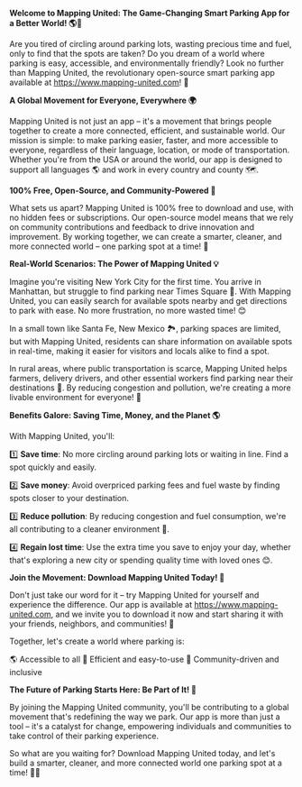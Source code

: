**Welcome to Mapping United: The Game-Changing Smart Parking App for a Better World! 🌎🚗**

Are you tired of circling around parking lots, wasting precious time and fuel, only to find that the spots are taken? Do you dream of a world where parking is easy, accessible, and environmentally friendly? Look no further than Mapping United, the revolutionary open-source smart parking app available at https://www.mapping-united.com! 🤩

**A Global Movement for Everyone, Everywhere 🌍**

Mapping United is not just an app – it's a movement that brings people together to create a more connected, efficient, and sustainable world. Our mission is simple: to make parking easier, faster, and more accessible to everyone, regardless of their language, location, or mode of transportation. Whether you're from the USA or around the world, our app is designed to support all languages 🌎 and work in every country and county 🗺️.

**100% Free, Open-Source, and Community-Powered 💖**

What sets us apart? Mapping United is 100% free to download and use, with no hidden fees or subscriptions. Our open-source model means that we rely on community contributions and feedback to drive innovation and improvement. By working together, we can create a smarter, cleaner, and more connected world – one parking spot at a time! 🌟

**Real-World Scenarios: The Power of Mapping United 💡**

Imagine you're visiting New York City for the first time. You arrive in Manhattan, but struggle to find parking near Times Square 🗽️. With Mapping United, you can easily search for available spots nearby and get directions to park with ease. No more frustration, no more wasted time! 😊

In a small town like Santa Fe, New Mexico 🏞️, parking spaces are limited, but with Mapping United, residents can share information on available spots in real-time, making it easier for visitors and locals alike to find a spot.

In rural areas, where public transportation is scarce, Mapping United helps farmers, delivery drivers, and other essential workers find parking near their destinations 🌾. By reducing congestion and pollution, we're creating a more livable environment for everyone! 🌿

**Benefits Galore: Saving Time, Money, and the Planet 🌎**

With Mapping United, you'll:

1️⃣ **Save time**: No more circling around parking lots or waiting in line. Find a spot quickly and easily.

2️⃣ **Save money**: Avoid overpriced parking fees and fuel waste by finding spots closer to your destination.

3️⃣ **Reduce pollution**: By reducing congestion and fuel consumption, we're all contributing to a cleaner environment 🌿.

4️⃣ **Regain lost time**: Use the extra time you save to enjoy your day, whether that's exploring a new city or spending quality time with loved ones 😊.

**Join the Movement: Download Mapping United Today! 📲**

Don't just take our word for it – try Mapping United for yourself and experience the difference. Our app is available at https://www.mapping-united.com, and we invite you to download it now and start sharing it with your friends, neighbors, and communities! 🤝

Together, let's create a world where parking is:

🌎 Accessible to all
🚀 Efficient and easy-to-use
💖 Community-driven and inclusive

**The Future of Parking Starts Here: Be Part of It! 🚀**

By joining the Mapping United community, you'll be contributing to a global movement that's redefining the way we park. Our app is more than just a tool – it's a catalyst for change, empowering individuals and communities to take control of their parking experience.

So what are you waiting for? Download Mapping United today, and let's build a smarter, cleaner, and more connected world one parking spot at a time! 🌟🚀